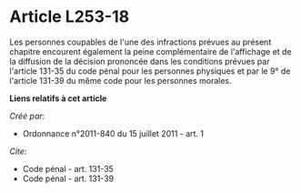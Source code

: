# Article L253-18

Les personnes coupables de l'une des infractions prévues au présent chapitre encourent également la peine complémentaire de
l'affichage et de la diffusion de la décision prononcée dans les conditions prévues par l'article 131-35 du code pénal pour
les personnes physiques et par le 9° de l'article 131-39 du même code pour les personnes morales.

**Liens relatifs à cet article**

_Créé par_:

  - Ordonnance n°2011-840 du 15 juillet 2011 - art. 1

_Cite_:

  - Code pénal - art. 131-35
  - Code pénal - art. 131-39

